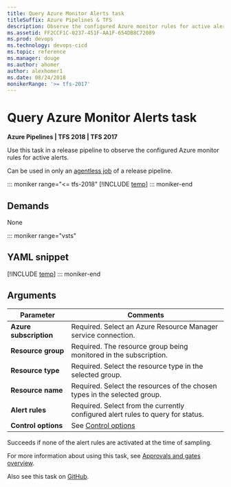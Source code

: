 ```yaml
---
title: Query Azure Monitor Alerts task
titleSuffix: Azure Pipelines & TFS
description: Observe the configured Azure monitor rules for active alerts in Azure Pipelines and TFS in a build or release pipeline
ms.assetid: FF2CCF1C-0237-451F-AA1F-654DB8C72089
ms.prod: devops
ms.technology: devops-cicd
ms.topic: reference
ms.manager: douge
ms.author: ahomer
author: alexhomer1
ms.date: 08/24/2018
monikerRange: '>= tfs-2017'
---
```


# Query Azure Monitor Alerts task

**Azure Pipelines | TFS 2018 | TFS 2017**

Use this task in a release pipeline to observe the configured Azure monitor rules for active alerts.

Can be used in only an [agentless job](../../process/server-phases.md) of a release pipeline.

::: moniker range="<= tfs-2018"
[!INCLUDE [temp](../../_shared/concept-rename-note.md)]
::: moniker-end

## Demands

None

::: moniker range="vsts"
## YAML snippet
[!INCLUDE [temp](../_shared/yaml/AzureMonitorV0.md)]
::: moniker-end

## Arguments

| Parameter | Comments |
| --- | --- |
| **Azure subscription** | Required. Select an Azure Resource Manager service connection. |
| **Resource group** | Required. The resource group being monitored in the subscription. |
| **Resource type** | Required. Select the resource type in the selected group. |
| **Resource name** | Required. Select the resources of the chosen types in the selected group. |
| **Alert rules** | Required. Select from the currently configured alert rules to query for status. |
| **Control options** | See [Control options](../../process/tasks.md#controloptions) |

Succeeds if none of the alert rules are activated at the time of sampling.

For more information about using this task, see [Approvals and gates overview](../../release/approvals/index.md).

Also see this task on [GitHub](https://github.com/Microsoft/azure-pipelines-tasks/tree/master/Tasks/AzureMonitor).
